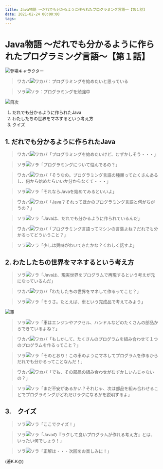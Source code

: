 ```yaml
---
title: Java物語 ～だれでも分かるように作られたプログラミング言語～【第１話】
date: 2021-02-24 00:00:00
tags:
---
```

# Java物語 ～だれでも分かるように作られたプログラミング言語～【第１話】

![登場キャラクター](https://f.easyuploader.app/eu-prd/upload/20210223231146_55746878416f3075.jpg)
> ワカバ![ワカバ](https://f.easyuploader.app/eu-prd/upload/20210223230907_7038786247636670.jpg)：プログラミングを始めたいと思っている

> ソラ![ソラ](https://f.easyuploader.app/eu-prd/upload/20210223225604_304a7365766d7366.jpg)：プログラミングを勉強中

![目次](https://f.easyuploader.app/eu-prd/upload/20210223231143_353733616b4e3338.jpg)
1. だれでも分かるように作られたJava
2. わたしたちの世界をマネするという考え方
3. クイズ

## 1. だれでも分かるように作られたJava
> ワカバ![ワカバ](https://f.easyuploader.app/eu-prd/upload/20210223230907_7038786247636670.jpg)「プログラミングを始めたいけど、むずかしそう・・・」

> ソラ![ソラ](https://f.easyuploader.app/eu-prd/upload/20210223225604_304a7365766d7366.jpg)「プログラミングについて悩んでるの？」

> ワカバ![ワカバ](https://f.easyuploader.app/eu-prd/upload/20210223230907_7038786247636670.jpg)「そうなの。プログラミング言語の種類ってたくさんあるし、何から始めたらいいか分からなくて・・・」

> ソラ![ソラ](https://f.easyuploader.app/eu-prd/upload/20210223225604_304a7365766d7366.jpg)「それならJavaを始めてみるといいよ」

> ワカバ![ワカバ](https://f.easyuploader.app/eu-prd/upload/20210223230907_7038786247636670.jpg)「Java？それってほかのプログラミング言語と何がちがうの？」

> ソラ![ソラ](https://f.easyuploader.app/eu-prd/upload/20210223225604_304a7365766d7366.jpg)「Javaは、だれでも分かるように作られているんだ」

> ワカバ![ワカバ](https://f.easyuploader.app/eu-prd/upload/20210223230907_7038786247636670.jpg)「プログラミング言語ってマシンの言葉よね？だれでも分かるってどういうこと？」

> ソラ![ソラ](https://f.easyuploader.app/eu-prd/upload/20210223225604_304a7365766d7366.jpg)「少しは興味がわいてきたかな？くわしく話すよ」

## 2. わたしたちの世界をマネするという考え方
> ソラ![ソラ](https://f.easyuploader.app/eu-prd/upload/20210223225604_304a7365766d7366.jpg)「Javaは、現実世界をプログラムで再現するという考えが元になっているんだ」

> ワカバ![ワカバ](https://f.easyuploader.app/eu-prd/upload/20210223230907_7038786247636670.jpg)「わたしたちの世界をマネして作るってこと？」

> ソラ![ソラ](https://f.easyuploader.app/eu-prd/upload/20210223225604_304a7365766d7366.jpg)「そうさ。たとえば、車という完成品で考えてみよう」

![車](https://f.easyuploader.app/eu-prd/upload/20210223232519_326e767668396834.jpg)

> ソラ![ソラ](https://f.easyuploader.app/eu-prd/upload/20210223225604_304a7365766d7366.jpg)「車はエンジンやアクセル、ハンドルなどのたくさんの部品からできているよね？」

> ワカバ![ワカバ](https://f.easyuploader.app/eu-prd/upload/20210223230907_7038786247636670.jpg)「もしかして、たくさんのプログラムを組み合わせて１つのプログラムを作るってこと？」

> ソラ![ソラ](https://f.easyuploader.app/eu-prd/upload/20210223225604_304a7365766d7366.jpg)「そのとおり！この車のようにマネしてプログラムを作るからだれでも分かるってことなんだ！」

> ワカバ![ワカバ](https://f.easyuploader.app/eu-prd/upload/20210223230907_7038786247636670.jpg)「でも、その部品の組み合わせがむずかしいんじゃないの？」

> ソラ![ソラ](https://f.easyuploader.app/eu-prd/upload/20210223225604_304a7365766d7366.jpg)「まだ不安があるかい？それじゃ、次は部品を組み合わせることでプログラミングがどれだけラクになるかを説明するよ」

## 3.　クイズ
> ソラ![ソラ](https://f.easyuploader.app/eu-prd/upload/20210223225604_304a7365766d7366.jpg)「ここでクイズ！」

> ソラ![ソラ](https://f.easyuploader.app/eu-prd/upload/20210223225604_304a7365766d7366.jpg)「Javaの『ラクして良いプログラムが作れる考え方』とは、いったい何でしょう！」

> ソラ![ソラ](https://f.easyuploader.app/eu-prd/upload/20210223225604_304a7365766d7366.jpg)「正解は・・・次回をお楽しみに！」


(著K.K🌞)

